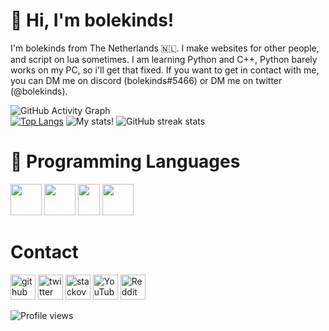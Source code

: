 # 👋 Hi, I'm bolekinds!

I'm bolekinds from The Netherlands 🇳🇱. I make websites for other people, and script on lua sometimes. I am learning Python and C++, Python barely works on my PC, so i'll get that fixed. If you want to get in contact with me, you can DM me on discord (bolekinds#5466) or DM me on twitter (@bolekinds).

![GitHub Activity Graph](https://activity-graph.herokuapp.com/graph?username=bolekinds)  
[![Top Langs](https://github-readme-stats.vercel.app/api/top-langs/?username=bolekinds)](https://github.com/anuraghazra/github-readme-stats)
![My stats!](https://github-readme-stats.vercel.app/api?username=bolekinds&count_private=true&show_icons=true)
![GitHub streak stats](https://github-readme-streak-stats.herokuapp.com/?user=bolekinds)

# 👾 Programming Languages
<img src="https://upload.wikimedia.org/wikipedia/commons/3/3b/Javascript_Logo.png" width="50" height="50"></img>
<img src="https://upload.wikimedia.org/wikipedia/commons/thumb/6/61/HTML5_logo_and_wordmark.svg/1200px-HTML5_logo_and_wordmark.svg.png" width="50" height="50"></img>
<img src="https://upload.wikimedia.org/wikipedia/commons/thumb/d/d5/CSS3_logo_and_wordmark.svg/1200px-CSS3_logo_and_wordmark.svg.png" width="35" height="50"></img>
<img src="https://upload.wikimedia.org/wikipedia/commons/thumb/c/cf/Lua-Logo.svg/1200px-Lua-Logo.svg.png" width="50" height="50"></img>

# Contact

[<img src='https://cdn.jsdelivr.net/npm/simple-icons@3.0.1/icons/github.svg' alt='github' height='40'>](https://github.com/bolekinds)  [<img src='https://cdn.jsdelivr.net/npm/simple-icons@3.0.1/icons/twitter.svg' alt='twitter' height='40'>](https://twitter.com/bolekindsplays)  [<img src='https://cdn.jsdelivr.net/npm/simple-icons@3.0.1/icons/stackoverflow.svg' alt='stackoverflow' height='40'>](https://stackoverflow.com/users/bolekinds)  [<img src='https://cdn.jsdelivr.net/npm/simple-icons@3.0.1/icons/youtube.svg' alt='YouTube' height='40'>](https://www.youtube.com/channel/UCCEJFj6aofqHGdkA689PKfQ)  [<img src='https://cdn.jsdelivr.net/npm/simple-icons@3.0.1/icons/reddit.svg' alt='Reddit' height='40'>](https://www.reddit.com/user/bolekinds)

![Profile views](https://gpvc.arturio.dev/bolekinds)
